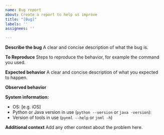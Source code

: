 ```yaml
---
name: Bug report
about: Create a report to help us improve
title: "[Bug]"
labels: ''
assignees: ''

---
```


**Describe the bug**
A clear and concise description of what the bug is.

**To Reproduce**
Steps to reproduce the behavior, for example the command you used.

**Expected behavior**
A clear and concise description of what you expected to happen.

**Observed behavior**

**System information:**
 - OS: [e.g. iOS]
 - Python or Java version in use (`python --version` or `java -version`):
 - Version of tools in use  (`pynml --help` or `jnml -h`)


**Additional context**
Add any other context about the problem here.
